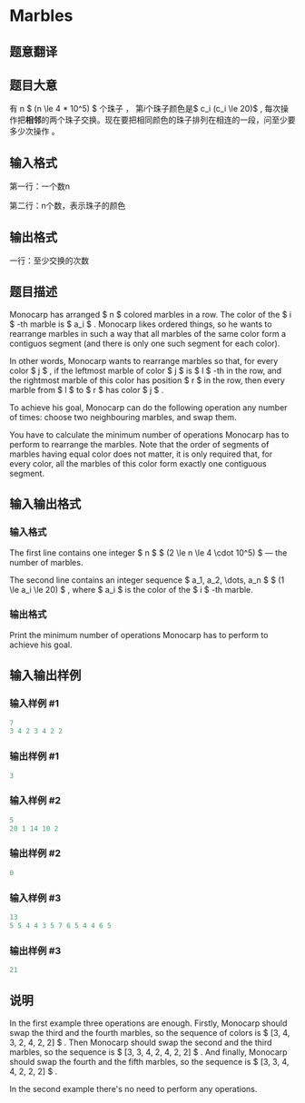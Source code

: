 # Marbles

## 题意翻译

## 题目大意

有 n $ (n \le 4 * 10^5) $ 个珠子 ， 第$i$个珠子颜色是$ c_i (c_i \le 20)$ , 每次操作把**相邻**的两个珠子交换。现在要把相同颜色的珠子排列在相连的一段，问至少要多少次操作 。

## 输入格式

第一行：一个数n

第二行：n个数，表示珠子的颜色

## 输出格式

一行：至少交换的次数

## 题目描述

Monocarp has arranged $ n $ colored marbles in a row. The color of the $ i $ -th marble is $ a_i $ . Monocarp likes ordered things, so he wants to rearrange marbles in such a way that all marbles of the same color form a contiguos segment (and there is only one such segment for each color).

In other words, Monocarp wants to rearrange marbles so that, for every color $ j $ , if the leftmost marble of color $ j $ is $ l $ -th in the row, and the rightmost marble of this color has position $ r $ in the row, then every marble from $ l $ to $ r $ has color $ j $ .

To achieve his goal, Monocarp can do the following operation any number of times: choose two neighbouring marbles, and swap them.

You have to calculate the minimum number of operations Monocarp has to perform to rearrange the marbles. Note that the order of segments of marbles having equal color does not matter, it is only required that, for every color, all the marbles of this color form exactly one contiguous segment.

## 输入输出格式

### 输入格式

The first line contains one integer $ n $ $ (2 \le n \le 4 \cdot 10^5) $ — the number of marbles.

The second line contains an integer sequence $ a_1, a_2, \dots, a_n $ $ (1 \le a_i \le 20) $ , where $ a_i $ is the color of the $ i $ -th marble.

### 输出格式

Print the minimum number of operations Monocarp has to perform to achieve his goal.

## 输入输出样例

### 输入样例 #1

```cpp
7
3 4 2 3 4 2 2

```
### 输出样例 #1

```cpp
3

```
### 输入样例 #2

```cpp
5
20 1 14 10 2

```
### 输出样例 #2

```cpp
0

```
### 输入样例 #3

```cpp
13
5 5 4 4 3 5 7 6 5 4 4 6 5

```
### 输出样例 #3

```cpp
21

```
## 说明

In the first example three operations are enough. Firstly, Monocarp should swap the third and the fourth marbles, so the sequence of colors is $ [3, 4, 3, 2, 4, 2, 2] $ . Then Monocarp should swap the second and the third marbles, so the sequence is $ [3, 3, 4, 2, 4, 2, 2] $ . And finally, Monocarp should swap the fourth and the fifth marbles, so the sequence is $ [3, 3, 4, 4, 2, 2, 2] $ .

In the second example there's no need to perform any operations.

